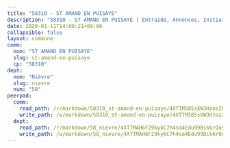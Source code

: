 ```yaml
---
title: "58310 - ST AMAND EN PUISAYE"
description: "58310 - ST AMAND EN PUISAYE | Entraide, Annonces, Initiatives"
date: 2020-01-11T14:09:21+09:00
collapsible: false
layout: commune
comm:
  nom: "ST AMAND EN PUISAYE"
  slug: st-amand-en-puisaye
  cp: "58310"
dept:
  nom: "Nièvre"
  slug: nievre
  num: "58"
peerpad:
  comm:
    read_path: /r/markdown/58310_st-amand-en-puisaye/4XTTM585sXW3HzozZFaDwLL8Jx9BRhZTfdVUotNbE3A2bUv4X
    write_path: /w/markdown/58310_st-amand-en-puisaye/4XTTM585sXW3HzozZFaDwLL8Jx9BRhZTfdVUotNbE3A2bUv4X-K3TgTkR9n19iV7hr2FNEYoEeQGNmcC5DAehpQsGgSh7JnSdQhP89sGADmaSnWvi3v5KyJc3z6mVafzqSWfpw3buKd5iTbq3e5rsy3YjtfiTv1kPKz4Us7koxACDE7NjjFEe5joSf
  dept:
    read_path: /r/markdown/58_nievre/4XTTMAH6F29ky6C7h4sa4Edu99Bik6rQu9XbiuBD1DvLw22pb
    write_path: /w/markdown/58_nievre/4XTTMAH6F29ky6C7h4sa4Edu99Bik6rQu9XbiuBD1DvLw22pb-K3TgUtHs3LnA4VP5N1eQxK9UkiWFz8M5ZP7N97wnUEM9Wfw65apM3LnvEX8HhP2Sd27LDh5t4GgmkbGDUaCqpnkD9BJGbaMbkS8idf1DYkYaRo6rACHXiR4PjahH89PiAFqFL3Lf
---
```


